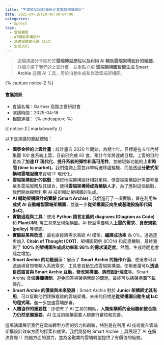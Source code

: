 ```yaml
---
title: "生成式AI如何革新企業雲端架構設計"
date: 2025-04-18T10:40:00-04:00
categories:
  - Speech
tags:
  - 雲端轉型
  - AI輔助架構設計
  - 基礎設施即代碼（IaC）
  - 生成式AI
---
```


> 這場演講分享關於其**雲端轉型歷程以及利用 AI 輔助雲端架構設計的經驗**。詳細介紹了我們的上雲計畫，並重點介紹 **雲端架構圖智能生成
Smart Archie** 這個 AI 工具，用於自動生成和修改雲端架構圖。

{% capture notice-2 %}
#### 會議資訊

* 會議名稱：Gartner 高階主管研討會
* 演講時間：2025-04-18
* 相關連結：
  {% endcapture %}

<div class="notice">{{ notice-2 | markdownify }}</div>

以下是演講的重點總結：

- **國泰金控的上雲計畫**：該計畫自 2020 年開始，為期七年。目標是在五年內將集團 100 套系統上雲，目前已完成 82 套，預計今年將達成目標。上雲的目的是為了**加速 IT 現代化、提升系統的彈性和高可用性**，並縮短新功能的**上市時間 (time to market)**。我們強調上雲並非單純遷移虛擬機，而是透過**分散式架構和雲端服務**來實現 IT 現代化。
- **雲端架構設計的挑戰**：傳統地端架構設計相對單純，但雲端架構設計需要考量眾多雲端服務及其組合，使得**雲端架構師成為稀缺人才**。為了應對這個挑戰，我們開始探索利用 AI 技術輔助架構圖的生成。
- **AI 輔助架構設計的實驗 (Smart Archie)**：我們進行了一項實驗，旨在利用**生成式 AI 自動繪製雲端架構圖**，並進一步**從架構圖反向生成基礎設施即代碼 (IaC)**。
- **實驗過程與工具**：使用 **Python 語言定義的 diagrams (Diagram as Code)** 和 **PlantUML** 等工具來呈現架構圖。AI 模型需要輸入**上雲的需求、資安規範 (policy)** 等資訊。
- **實驗結果與改進**：最初直接將需求丟給 AI 模型，**編譯成功率** 為 0%。透過逐步加入 **Chain of Thought (COT)**、架構圖範例 (ICON) 和反思機制，最終實現了 **100% 的架構圖生成成功率和 98% 的需求滿足度**。然而，生成時間也會隨之增加。
- **Smart Archie 的功能展示**：展示了 **Smart Archie 的操作介面**，使用者可以透過填寫問卷輸入系統需求，工具會自動生成雲端架構圖。使用者還可以**透過自然語言與 Smart Archie 互動，修改架構圖、詢問設計理念**等。Smart Archie 具備**護欄機制**，避免回答與架構無關的問題。最終可以將架構圖下載保存。
- **Smart Archie 的價值與未來發展**：Smart Archie 對於 **Junior 架構師尤其有用**，可以幫助他們理解複雜的雲端架構。未來的目標是**從架構圖自動生成 IaC 的程式碼**，進一步加速雲端部署。
- **人機協作的重要性**：即使有了 AI 工具的輔助，**人類架構師的全局觀和整合能力仍然至關重要**。AI 生成的架構需要人類進行審核和完善。

這場演講展示我們在雲端轉型方面的努力和創新，特別是在利用 AI 技術提升雲端架構設計效率方面的探索和成果。我們開發的 Smart Archie 工具展現了 AI 在解決實際 IT 問題方面的潛力，並為金融業的雲端轉型提供了有價值的經驗。
